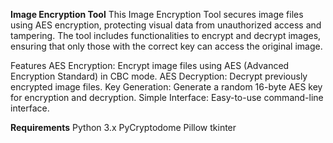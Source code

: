 **Image Encryption Tool**
This Image Encryption Tool secures image files using AES encryption, protecting visual data from unauthorized access and tampering. The tool includes functionalities to encrypt and decrypt images, ensuring that only those with the correct key can access the original image.

Features
AES Encryption: Encrypt image files using AES (Advanced Encryption Standard) in CBC mode.
AES Decryption: Decrypt previously encrypted image files.
Key Generation: Generate a random 16-byte AES key for encryption and decryption.
Simple Interface: Easy-to-use command-line interface.

**Requirements**
Python 3.x
PyCryptodome
Pillow
tkinter
